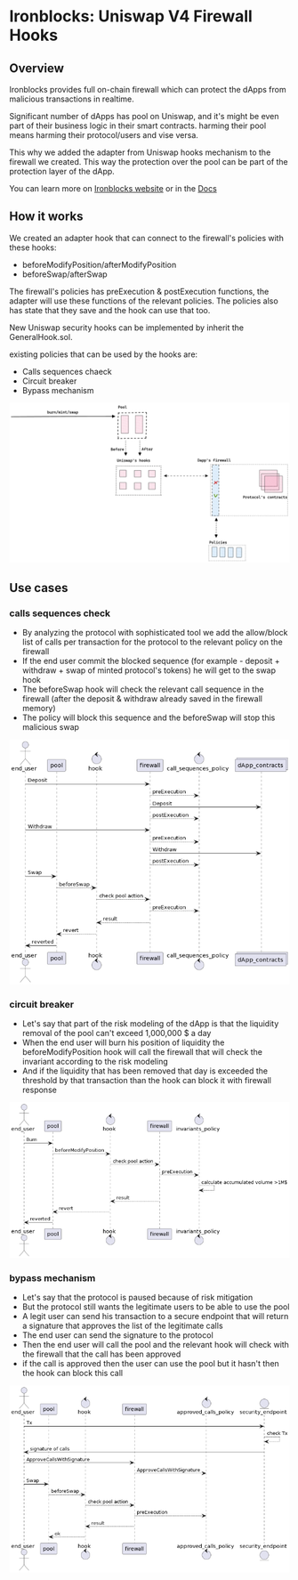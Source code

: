 # Ironblocks: Uniswap V4 Firewall Hooks  

## Overview 
Ironblocks provides full on-chain firewall which can protect the dApps from malicious transactions in realtime.

Significant number of dApps has pool on Uniswap, and it's might be even part of their business logic in their smart contracts.
harming their pool means harming their protocol/users and vise versa.

This why we added the adapter from Uniswap hooks mechanism to the firewall we created.
This way the protection over the pool can be part of the protection layer of the dApp.

You can learn more on [Ironblocks website](https://ironblocks.com) or in the [Docs](https://ironblocks.readme.io/docs) 

## How it works
We created an adapter hook that can connect to the firewall's policies with these hooks:
- beforeModifyPosition/afterModifyPosition
- beforeSwap/afterSwap

The firewall's policies has preExecution & postExecution functions, the adapter will use these functions of the relevant policies.
The policies also has state that they save and the hook can use that too.

New Uniswap security hooks can be implemented by inherit the GeneralHook.sol.

existing policies that can be used by the hooks are:
- Calls sequences chaeck
- Circuit breaker
- Bypass mechanism

![diagram-firewall general_hook](https://github.com/ironblocks/onchain-firewall/blob/main/contracts/uniswap-hooks/general_uniswap_hook.png)

## Use cases

### calls sequences check

- By analyzing the protocol with sophisticated tool we add the allow/block list of calls per transaction for the protocol to the relevant policy on the firewall
- If the end user commit the blocked sequence (for example - deposit + withdraw + swap of minted protocol's tokens) he will get to the swap hook
- The beforeSwap hook will check the relevant call sequence in the firewall (after the deposit & withdraw already saved in the firewall memory)
- The policy will block this sequence and the beforeSwap will stop this malicious swap

![diagram-firewall call_sequences_hook](https://github.com/ironblocks/onchain-firewall/blob/main/contracts/uniswap-hooks/call_sequences_hook_flow.png)

### circuit breaker

- Let's say that part of the risk modeling of the dApp is that the liquidity removal of the pool can't exceed 1,000,000 $ a day
- When the end user will burn his position of liquidity the beforeModifyPosition hook will call the firewall that will check the invariant according to the risk modeling
- And if the liquidity that has been removed that day is exceeded the threshold by that transaction than the hook can block it with firewall response

![diagram-firewall call_sequences_hook](https://github.com/ironblocks/onchain-firewall/blob/main/contracts/uniswap-hooks/circuit_breaker_hook_flow.png)

### bypass mechanism

- Let's say that the protocol is paused because of risk mitigation
- But the protocol still wants the legitimate users to be able to use the pool
- A legit user can send his transaction to a secure endpoint that will return a signature that approves the list of the legitimate calls
- The end user can send the signature to the protocol
- Then the end user will call the pool and the relevant hook will check with the firewall that the call has been approved
- if the call is approved then the user can use the pool but it hasn't then the hook can block this call

![diagram-firewall call_sequences_hook](https://github.com/ironblocks/onchain-firewall/blob/main/contracts/uniswap-hooks/approved_calls_hook_flow.png)